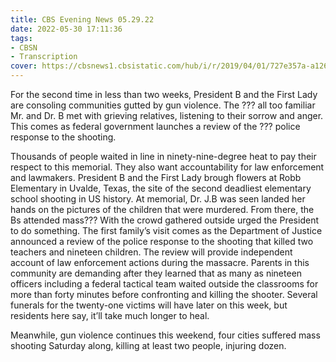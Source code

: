 ```yaml
---
title: CBS Evening News 05.29.22
date: 2022-05-30 17:11:36
tags:
- CBSN
- Transcription
cover: https://cbsnews1.cbsistatic.com/hub/i/r/2019/04/01/727e357a-a126-4138-a2c5-4d3222669d57/thumbnail/640x360/3ff2761028dc5c65cc4f07acd54bcd5c/cbsn2-logo-1920x1080.jpg
---
```

For the second time in less than two weeks, President B and the First Lady are consoling communities gutted by gun violence. The ??? all too familiar Mr. and Dr. B met with grieving relatives, listening to their sorrow and anger. This comes as federal government launches a review of the ??? police response to the shooting. 

Thousands of people waited in line in ninety-nine-degree heat to pay their respect to this memorial. They also want accountability for law enforcement and lawmakers. President B and the First Lady brough flowers at Robb Elementary in Uvalde, Texas, the site of the second deadliest elementary school shooting in US history. At memorial, Dr. J.B was seen landed her hands on the pictures of the children that were murdered. From there, the Bs attended mass??? With the crowd gathered outside urged the President to do something. The first family’s visit comes as the Department of Justice announced a review of the police response to the shooting that killed two teachers and nineteen children. The review will provide independent account of law enforcement actions during the massacre. Parents in this community are demanding after they learned that as many as nineteen officers including a federal tactical team waited outside the classrooms for more than forty minutes before confronting and killing the shooter. Several funerals for the twenty-one victims will have later on this week, but residents here say, it’ll take much longer to heal. 

Meanwhile, gun violence continues this weekend, four cities suffered mass shooting Saturday along, killing at least two people, injuring dozen.

